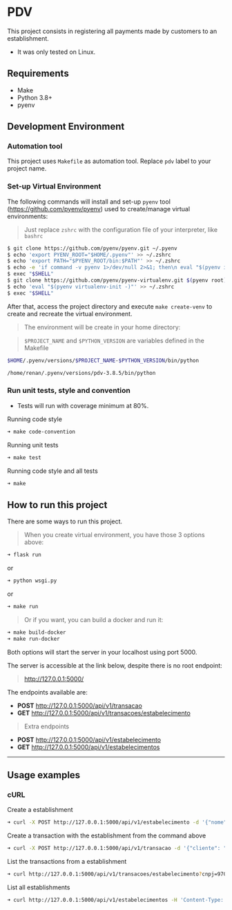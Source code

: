 # PDV


This project consists in registering all payments made by customers to an establishment.  

 - It was only tested on Linux.

## Requirements

 - Make
 - Python 3.8+
 - pyenv


## Development Environment
 
 
### Automation tool

This project uses `Makefile` as automation tool. Replace `pdv` label to your project name.

### Set-up Virtual Environment

The following commands will install and set-up `pyenv` tool (https://github.com/pyenv/pyenv) used to create/manage virtual environments:

> Just replace `zshrc` with the configuration file of your interpreter, like `bashrc`

```bash
$ git clone https://github.com/pyenv/pyenv.git ~/.pyenv
$ echo 'export PYENV_ROOT="$HOME/.pyenv"' >> ~/.zshrc
$ echo 'export PATH="$PYENV_ROOT/bin:$PATH"' >> ~/.zshrc
$ echo -e 'if command -v pyenv 1>/dev/null 2>&1; then\n eval "$(pyenv init -)"\nfi' >> ~/.zshrc
$ exec "$SHELL"
$ git clone https://github.com/pyenv/pyenv-virtualenv.git $(pyenv root)/plugins/pyenv-virtualenv
$ echo 'eval "$(pyenv virtualenv-init -)"' >> ~/.zshrc
$ exec "$SHELL"
```

After that, access the project directory and execute `make create-venv` to create and recreate the virtual environment.

> The environment will be create in your home directory:

> `$PROJECT_NAME` and `$PYTHON_VERSION` are variables defined in the Makefile

```bash
$HOME/.pyenv/versions/$PROJECT_NAME-$PYTHON_VERSION/bin/python

/home/renan/.pyenv/versions/pdv-3.8.5/bin/python
```


### Run unit tests, style and convention

- Tests will run with coverage minimum at 80%.

Running code style
```bash
➜ make code-convention
```
Running unit tests
```bash
➜ make test
```
Running code style and all tests
```bash
➜ make
```

## How to run this project

There are some ways to run this project.

> When you create virtual environment, you have those 3 options above:

```bash
➜ flask run
```
or

```bash
➜ python wsgi.py
```
or 

```bash
➜ make run
```

> Or if you want, you can build a docker and run it:

```bash
➜ make build-docker
➜ make run-docker
```

Both options will start the server in your localhost using port 5000.

The server is accessible at the link below, despite there is no root endpoint:
> http://127.0.0.1:5000/

The endpoints available are:

- **POST** http://127.0.0.1:5000/api/v1/transacao
- **GET** http://127.0.0.1:5000/api/v1/transacoes/estabelecimento

> Extra endpoints
- **POST** http://127.0.0.1:5000/api/v1/estabelecimento
- **GET** http://127.0.0.1:5000/api/v1/estabelecimentos

---
## Usage examples

### cURL

Create a establishment
```bash
➜ curl -X POST http://127.0.0.1:5000/api/v1/estabelecimento -d '{"nome": "Meu EC", "cnpj": "970.640.320001-92", "dono": "juca owner", "telefone": "51999999999"}' -H 'Content-Type: application/json'
```

Create a transaction with the establishment from the command above
```bash
➜ curl -X POST http://127.0.0.1:5000/api/v1/transacao -d '{"cliente": "48779229034", "estabelecimento": "970.640.320001-92", "valor": 10, "descricao": "my lunch"}' -H 'Content-Type: application/json'
```

List the transactions from a establishment
```bash
➜ curl http://127.0.0.1:5000/api/v1/transacoes/estabelecimento?cnpj=97064032000192 -H 'Content-Type: application/json'
```

List all establishments
```bash
➜ curl http://127.0.0.1:5000/api/v1/estabelecimentos -H 'Content-Type: application/json'
```
